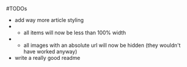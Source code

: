 #TODOs
 * add way more article styling
 * * all items will now be less than 100% width
 * * all images with an absolute url will now be hidden (they wouldn't have worked anyway)
 * write a really good readme
